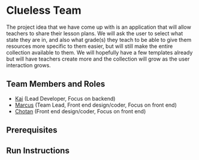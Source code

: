 # Clueless Team
The project idea that we have come up with is an application that will allow teachers to share their lesson plans. We will ask the user to select what state they are in, and also what grade(s) they teach to be able to give them resources more specific to them easier, but will still make the entire collection available to them. We will hopefully have a few templates already but will have teachers create more and the collection will grow as the user interaction grows.

## Team Members and Roles

* [Kai](https://github.com/KaiDu4/CIS350-HW2-Dulak) (Lead Developer, Focus on backend)
* [Marcus](https://github.com/mabaddom/CIS350---HW2-Abad-Dominguez) (Team Lead, Front end design/coder, Focus on front end)
* [Chotan](https://github.com/ChotanSharma/CIS350-HW2-SHARMA) (Front end design/coder, Focus on front end)

## Prerequisites

## Run Instructions

